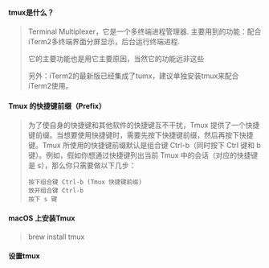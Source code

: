 #### tmux是什么？

>Terminal Multiplexer，它是一个多终端进程管理器.
>主要用到的功能：配合iTerm2多终端界面分屏显示，后台运行终端进程.
>
>它的主要功能也是用它主要原因，当然它的功能远非这些
>
>另外：iTerm2的最新版已经集成了tumx，建议单独安装tmux来配合iTerm2使用。


#### Tmux 的快捷键前缀（Prefix）
>为了使自身的快捷键和其他软件的快捷键互不干扰，Tmux 提供了一个快捷键前缀。当想要使用快捷键时，需要先按下快捷键前缀，然后再按下快捷键。Tmux 所使用的快捷键前缀默认是组合键 Ctrl-b（同时按下 Ctrl 键和 b 键）。例如，假如你想通过快捷键列出当前 Tmux 中的会话（对应的快捷键是 s），那么你只需要做以下几步：
>
>     按下组合键 Ctrl-b (Tmux 快捷键前缀)
>     放开组合键 Ctrl-b
>     按下 s 键

#### macOS 上安装Tmux
>brew install tmux


#### 设置tmux
>
